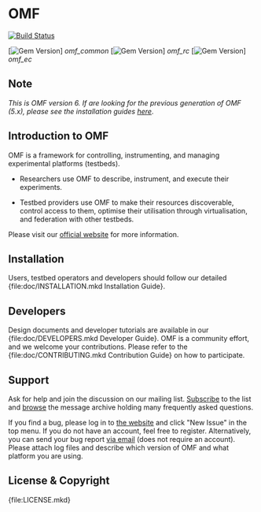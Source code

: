 # OMF

[![Build Status](http://img.shields.io/travis/mytestbed/omf.svg?style=flat)](http://travis-ci.org/mytestbed/omf)

[![Gem Version](http://img.shields.io/gem/v/omf_common.svg?style=flat)]
*omf_common*
[![Gem Version](http://img.shields.io/gem/v/omf_rc.svg?style=flat)]
*omf_rc*
[![Gem Version](http://img.shields.io/gem/v/omf_ec.svg?style=flat)]
*omf_ec*

## Note

_This is OMF version 6. If are looking for the previous generation of OMF (5.x), please see the installation guides [here](https://omf.mytestbed.net/projects/omf/wiki/Installation)_.

## Introduction to OMF

OMF is a framework for controlling, instrumenting, and managing experimental platforms (testbeds).

* Researchers use OMF to describe, instrument, and execute their experiments.

* Testbed providers use OMF to make their resources discoverable, control access to them, optimise their utilisation through virtualisation, and federation with other testbeds.

Please visit our [official website](http://omf.mytestbed.net/projects/omf/wiki/Introduction) for more information.

##  Installation

Users, testbed operators and developers should follow our detailed {file:doc/INSTALLATION.mkd Installation Guide}.

## Developers

Design documents and developer tutorials are available in our {file:doc/DEVELOPERS.mkd Developer Guide}. OMF is a community effort, and we welcome your contributions. Please refer to the {file:doc/CONTRIBUTING.mkd Contribution Guide} on how to participate.

## Support

Ask for help and join the discussion on our mailing list.  [Subscribe](mailto:lists@lists.nicta.com.au?subject=subscribe%20omf-user&body=Just%20send%20this%20message%20to%20subscribe%20to%20the%20mailing%20list) to the list and [browse](http://omf.mytestbed.net/tab/show?id=omf) the message archive holding many frequently asked questions.

If you find a bug, please log in to [the website](http://omf.mytestbed.net/projects/omf/issues) and click "New Issue" in the top menu. If you do not have an account, feel free to register. Alternatively, you can send your bug report [via email](mailto:omf-issues@mytestbed.net) (does not require an account). Please attach log files and describe which version of OMF and what platform you are using.

## License & Copyright

{file:LICENSE.mkd}
